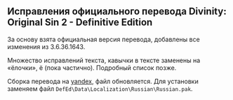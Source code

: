 Исправления официального перевода Divinity: Original Sin 2 - Definitive Edition
-------------------------------------------------------------------------------

За основу взята официальная версия перевода, добавлены все изменения из 3.6.36.1643.

Множество исправлений текста, кавычки в тексте заменены на «ёлочки», ё (пока частично). Подробный список позже.

Сборка перевода на [yandex](https://yadi.sk/d/T6RNmWEk0Tn0Pg), файл обновляется.
Для установки заменяем файл `DefEd\Data\Localization\Russian\Russian.pak`.